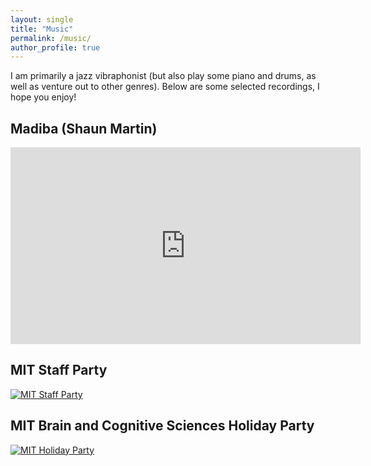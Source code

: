 ```yaml
---
layout: single
title: "Music"
permalink: /music/
author_profile: true
---
```


I am primarily a jazz vibraphonist (but also play some piano and drums, as well as venture out to other genres). Below are some selected recordings, I hope you enjoy!

## Madiba (Shaun Martin)
<iframe width="560" height="315" src="https://www.youtube.com/embed/C_oE_s0Op78?start=4803&amp;end=5249" frameborder="0" allow="accelerometer; autoplay; encrypted-media; gyroscope; picture-in-picture" allowfullscreen></iframe>

## MIT Staff Party
[![MIT Staff Party](https://img.youtube.com/vi/VIDEO_ID_1/0.jpg)](https://www.youtube.com/watch?v=czZjgHPXNgQ)

## MIT Brain and Cognitive Sciences Holiday Party
[![MIT Holiday Party](https://img.youtube.com/vi/VIDEO_ID_1/0.jpg)](https://www.youtube.com/watch?v=5EF1_zl3R0U)
